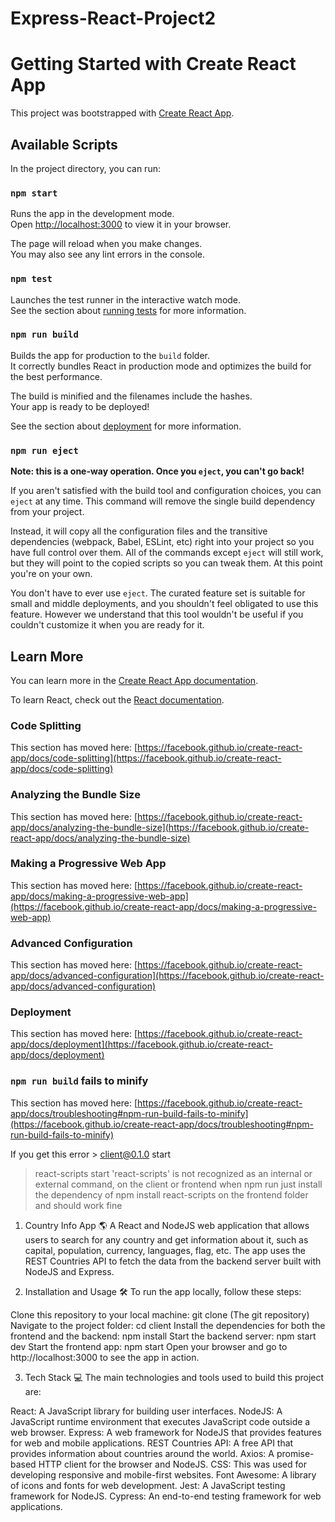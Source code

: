 # Express-React-Project2
# Getting Started with Create React App

This project was bootstrapped with [Create React App](https://github.com/facebook/create-react-app).

## Available Scripts

In the project directory, you can run:

### `npm start`

Runs the app in the development mode.\
Open [http://localhost:3000](http://localhost:3000) to view it in your browser.

The page will reload when you make changes.\
You may also see any lint errors in the console.

### `npm test`

Launches the test runner in the interactive watch mode.\
See the section about [running tests](https://facebook.github.io/create-react-app/docs/running-tests) for more information.

### `npm run build`

Builds the app for production to the `build` folder.\
It correctly bundles React in production mode and optimizes the build for the best performance.

The build is minified and the filenames include the hashes.\
Your app is ready to be deployed!

See the section about [deployment](https://facebook.github.io/create-react-app/docs/deployment) for more information.

### `npm run eject`

**Note: this is a one-way operation. Once you `eject`, you can't go back!**

If you aren't satisfied with the build tool and configuration choices, you can `eject` at any time. This command will remove the single build dependency from your project.

Instead, it will copy all the configuration files and the transitive dependencies (webpack, Babel, ESLint, etc) right into your project so you have full control over them. All of the commands except `eject` will still work, but they will point to the copied scripts so you can tweak them. At this point you're on your own.

You don't have to ever use `eject`. The curated feature set is suitable for small and middle deployments, and you shouldn't feel obligated to use this feature. However we understand that this tool wouldn't be useful if you couldn't customize it when you are ready for it.

## Learn More

You can learn more in the [Create React App documentation](https://facebook.github.io/create-react-app/docs/getting-started).

To learn React, check out the [React documentation](https://reactjs.org/).

### Code Splitting

This section has moved here: [https://facebook.github.io/create-react-app/docs/code-splitting](https://facebook.github.io/create-react-app/docs/code-splitting)

### Analyzing the Bundle Size

This section has moved here: [https://facebook.github.io/create-react-app/docs/analyzing-the-bundle-size](https://facebook.github.io/create-react-app/docs/analyzing-the-bundle-size)

### Making a Progressive Web App

This section has moved here: [https://facebook.github.io/create-react-app/docs/making-a-progressive-web-app](https://facebook.github.io/create-react-app/docs/making-a-progressive-web-app)

### Advanced Configuration

This section has moved here: [https://facebook.github.io/create-react-app/docs/advanced-configuration](https://facebook.github.io/create-react-app/docs/advanced-configuration)

### Deployment

This section has moved here: [https://facebook.github.io/create-react-app/docs/deployment](https://facebook.github.io/create-react-app/docs/deployment)

### `npm run build` fails to minify

This section has moved here: [https://facebook.github.io/create-react-app/docs/troubleshooting#npm-run-build-fails-to-minify](https://facebook.github.io/create-react-app/docs/troubleshooting#npm-run-build-fails-to-minify)

If you get this error > client@0.1.0 start
> react-scripts start 'react-scripts' is not recognized as an internal or external command, on the client or frontend when npm run
just install the dependency of npm install react-scripts on the frontend folder and should work fine

1. Country Info App 🌎
   A React and NodeJS web application that allows users to search for any country and get information about it, such as capital, population, currency, languages, flag, etc. The app uses the REST Countries API to fetch the data from the backend server built with NodeJS and Express.

2. Installation and Usage 🛠️
   To run the app locally, follow these steps:

Clone this repository to your local machine: git clone (The git repository)
Navigate to the project folder: cd client
Install the dependencies for both the frontend and the backend: npm install
Start the backend server: npm start dev
Start the frontend app: npm start
Open your browser and go to http://localhost:3000 to see the app in action.

3. Tech Stack 💻
   The main technologies and tools used to build this project are:

React: A JavaScript library for building user interfaces.
NodeJS: A JavaScript runtime environment that executes JavaScript code outside a web browser.
Express: A web framework for NodeJS that provides features for web and mobile applications.
REST Countries API: A free API that provides information about countries around the world.
Axios: A promise-based HTTP client for the browser and NodeJS.
CSS: This was used for developing responsive and mobile-first websites.
Font Awesome: A library of icons and fonts for web development.
Jest: A JavaScript testing framework for NodeJS.
Cypress: An end-to-end testing framework for web applications.

